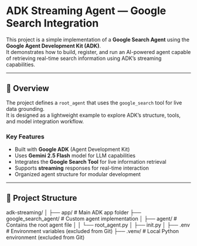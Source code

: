 # ADK Streaming Agent — Google Search Integration

This project is a simple implementation of a **Google Search Agent** using the **Google Agent Development Kit (ADK)**.  
It demonstrates how to build, register, and run an AI-powered agent capable of retrieving real-time search information using ADK’s streaming capabilities.

---

## 🧠 Overview

The project defines a `root_agent` that uses the `google_search` tool for live data grounding.  
It is designed as a lightweight example to explore ADK’s structure, tools, and model integration workflow.

### Key Features
- Built with **Google ADK** (Agent Development Kit)  
- Uses **Gemini 2.5 Flash** model for LLM capabilities  
- Integrates the **Google Search Tool** for live information retrieval  
- Supports **streaming** responses for real-time interaction  
- Organized agent structure for modular development

---

## 📁 Project Structure
adk-streaming/
│
├── app/ # Main ADK app folder
├── google_search_agent/ # Custom agent implementation
│ ├── agent/ # Contains the root agent file
│ │ └── root_agent.py
│ ├── init.py
│
├── .env # Environment variables (excluded from Git)
├── .venv/ # Local Python environment (excluded from Git)
